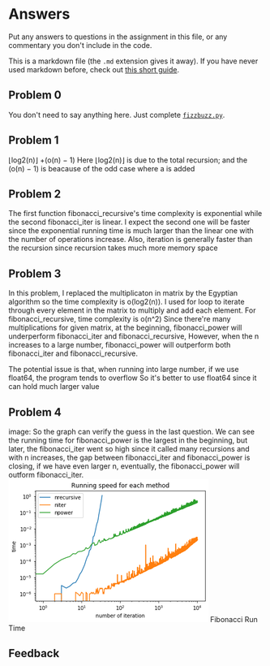 # Answers

Put any answers to questions in the assignment in this file, or any commentary you don't include in the code.

This is a markdown file (the `.md` extension gives it away). If you have never used markdown before, check out [this short guide](https://guides.github.com/features/mastering-markdown/).

## Problem 0
You don't need to say anything here.  Just complete [`fizzbuzz.py`](fizzbuzz.py).

## Problem 1
⌊log2(n)⌋ +(o(n) − 1)
Here ⌊log2(n)⌋ is due to the total recursion; and the (o(n) − 1) is beacause of the odd case where a is added

## Problem 2
The first function fibonacci_recursive's time complexity is exponential while the second fibonacci_iter is linear.
I expect the second one will be faster since the exponential running time is much larger than the linear one with the number of operations increase. Also, iteration is generally faster than the recursion since recursion takes much more memory space

## Problem 3
In this problem, I replaced the multiplicaton in matrix by the Egyptian algorithm so the time complexity is o(log2(n)).
I used for loop to iterate through every element in the matrix to multiply and add each element.
For fibonacci_recursive, time complexity is o(n^2)
Since there're many multiplications for given matrix, at the beginning, fibonacci_power will underperform fibonacci_iter and fibonacci_recursive,
However, when the n increases to a large number, fibonacci_power will outperform both fibonacci_iter and fibonacci_recursive.

The potential issue is that, when running into large number, if we use float64, the program tends to overflow 
So it's better to use float64 since it can hold much larger value

## Problem 4
image:
So the graph can verify the guess in the last question. We can see the running time for fibonacci_power is the largest in the beginning,
but later, the fibonacci_iter went so high since it called many recursions and with n increases, the gap between fibonacci_iter and fibonacci_power is closing,
if we have even larger n, eventually, the fibonacci_power will outform fibonacci_iter. 
![GitHub Logo](https://github.com/LZhang12345/Luyang-s-CAAM-37830/blob/master/fibonacci_runtime.png)
Fibonacci Run Time

## Feedback
